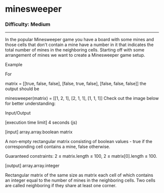 # minesweeper

### Difficulty: Medium ###

---
In the popular Minesweeper game you have a board with some mines and those cells that don't contain a mine have a number in it that indicates the total number of mines in the neighboring cells. Starting off with some arrangement of mines we want to create a Minesweeper game setup.

Example

For

matrix = [[true, false, false],
          [false, true, false],
          [false, false, false]]
the output should be

minesweeper(matrix) = [[1, 2, 1],
                       [2, 1, 1],
                       [1, 1, 1]]
Check out the image below for better understanding:



Input/Output

[execution time limit] 4 seconds (js)

[input] array.array.boolean matrix

A non-empty rectangular matrix consisting of boolean values - true if the corresponding cell contains a mine, false otherwise.

Guaranteed constraints:
2 ≤ matrix.length ≤ 100,
2 ≤ matrix[0].length ≤ 100.

[output] array.array.integer

Rectangular matrix of the same size as matrix each cell of which contains an integer equal to the number of mines in the neighboring cells. Two cells are called neighboring if they share at least one corner.